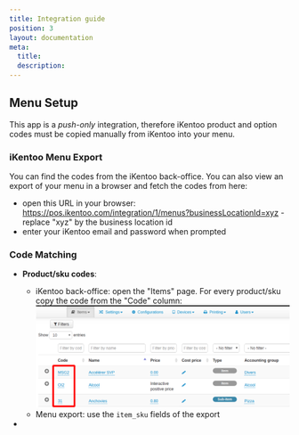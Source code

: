 ```yaml
---
title: Integration guide
position: 3
layout: documentation
meta:
  title:
  description:
---
```


## Menu Setup

This app is a _push-only_ integration, therefore iKentoo product and option codes must be copied manually from iKentoo into your menu.

### iKentoo Menu Export

You can find the codes from the iKentoo back-office. You can also view an export of your menu in a browser and fetch the codes from here:

- open this URL in your browser: https://pos.ikentoo.com/integration/1/menus?businessLocationId=xyz - replace "xyz" by the business location id
- enter your iKentoo email and password when prompted

### Code Matching

- **Product/sku codes**:

  - iKentoo back-office: open the "Items" page. For every product/sku copy the code from the "Code" column: ![](../images/integration_sku_codes.png)
  - Menu export: use the `item_sku` fields of the export

-
